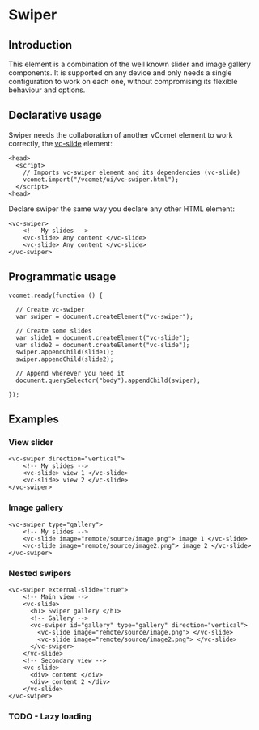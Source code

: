 # Swiper

## Introduction

This element is a combination of the well known slider and image gallery components. It is supported on any device and only needs a single configuration to work on each one, without compromising its flexible behaviour and options.

## Declarative usage

Swiper needs the collaboration of another vComet element to work correctly, the [vc-slide](/vimlet/VimletComet/master/docs/release/index.html#!version=1.0.0&mode=tutorial&file=entries%2FComponents%2FSlide.md) element:

``` [html]
<head>
  <script>
    // Imports vc-swiper element and its dependencies (vc-slide)
    vcomet.import("/vcomet/ui/vc-swiper.html");
  </script>
<head>
```

Declare swiper the same way you declare any other HTML element:

``` [html]
<vc-swiper>
    <!-- My slides -->
    <vc-slide> Any content </vc-slide>
    <vc-slide> Any content </vc-slide>
</vc-swiper>
```

## Programmatic usage

``` [javascript]
vcomet.ready(function () {

  // Create vc-swiper
  var swiper = document.createElement("vc-swiper");

  // Create some slides
  var slide1 = document.createElement("vc-slide");
  var slide2 = document.createElement("vc-slide");
  swiper.appendChild(slide1);  
  swiper.appendChild(slide2);  

  // Append wherever you need it
  document.querySelector("body").appendChild(swiper);

});
```

## Examples
### View slider

``` [html]
<vc-swiper direction="vertical">
    <!-- My slides -->
    <vc-slide> view 1 </vc-slide>
    <vc-slide> view 2 </vc-slide>
</vc-swiper>
```

### Image gallery

``` [html]
<vc-swiper type="gallery">
    <!-- My slides -->
    <vc-slide image="remote/source/image.png"> image 1 </vc-slide>
    <vc-slide image="remote/source/image2.png"> image 2 </vc-slide>
</vc-swiper>
```

### Nested swipers

``` [html]
<vc-swiper external-slide="true">
    <!-- Main view -->
    <vc-slide> 
      <h1> Swiper gallery </h1>
      <!-- Gallery -->
      <vc-swiper id="gallery" type="gallery" direction="vertical">
        <vc-slide image="remote/source/image.png"> </vc-slide>
        <vc-slide image="remote/source/image2.png"> </vc-slide>
      </vc-swiper>
    </vc-slide>
    <!-- Secondary view -->
    <vc-slide>
      <div> content </div>
      <div> content 2 </div>
    </vc-slide>
</vc-swiper>
```

### TODO - Lazy loading